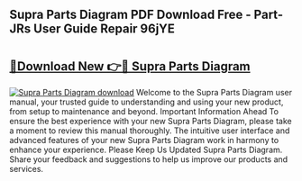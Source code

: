 ## Supra Parts Diagram PDF Download Free - Part-JRs User Guide Repair 96jYE

# <h2><a href="http://dfs1rii.blite.top/?on=Supra+Parts+Diagram">🔗Download New 👉🔴 Supra Parts Diagram</a></h2>

[![Supra Parts Diagram download](https://i.imgur.com/lujVjoI.png)](http://dfs1rii.blite.top/?on=Supra+Parts+Diagram)
Welcome to the Supra Parts Diagram user manual, your trusted guide to understanding and using your new product, from setup to maintenance and beyond. Important Information Ahead To ensure the best experience with your new Supra Parts Diagram, please take a moment to review this manual thoroughly. The intuitive user interface and advanced features of your new Supra Parts Diagram work in harmony to enhance your experience. Please Keep Us Updated Supra Parts Diagram. Share your feedback and suggestions to help us improve our products and services.

